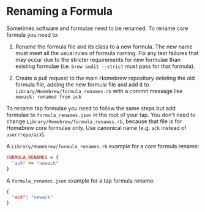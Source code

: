 # Renaming a Formula

Sometimes software and formulae need to be renamed. To rename core formula
you need to:

1. Rename the formula file and its class to a new formula. The new name must meet all the usual rules of formula naming. Fix any test failures that may occur due to the stricter requirements for new formulae than existing formulae (i.e. `brew audit --strict` must pass for that formula).

2. Create a pull request to the main Homebrew repository deleting the old formula file, adding the new formula file and add it to `Library/Homebrew/formula_renames.rb` with a commit message like `newack: renamed from ack`

To rename tap formulae you need to follow the same steps but add formulae to `formula_renames.json` in the root of your tap. You don't need to change `Library/Homebrew/formula_renames.rb`, because that file is for Homebrew core formulae only. Use canonical name (e.g. `ack` instead of `user/repo/ack`).

A `Library/Homebrew/formula_renames.rb` example for a core formula rename:

```ruby
FORMULA_RENAMES = {
  "ack" => "newack"
}
```

A `formula_renames.json` example for a tap formula rename:

```json
{
  "ack": "newack"
}
```
